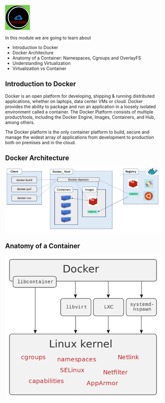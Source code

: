 
<img src="images/c4logo.png">




In this module we are going to learn about

  * Introduction to Docker
  * Docker Architecture
  * Anatomy of a Container: Namespaces, Cgroups and OverlayFS
  * Understanding Virtualization
  * Virtualization vs Container

## Introduction to Docker
Docker is an open platform for developing, shipping & running distributed applications, whether on laptops, data center VMs or cloud. Docker provides the ability to package and run an application in a loosely isolated environment called a container. The Docker Platform consists of multiple product/tools, including the Docker Engine, Images, Containers, and Hub, among others.

The Docker platform is the only container platform to build, secure and manage the widest array of applications from development to production both on premises and in the cloud.


## Docker Architecture

<img src="images/dockerarchitecture.PNG">


## Anatomy of a Container

<img src="images/container-anatomy.PNG">




